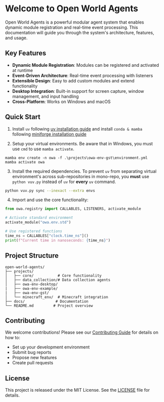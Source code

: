 # Welcome to Open World Agents

Open World Agents is a powerful modular agent system that enables dynamic module registration and real-time event processing. This documentation will guide you through the system's architecture, features, and usage.

## Key Features

- **Dynamic Module Registration**: Modules can be registered and activated at runtime
- **Event-Driven Architecture**: Real-time event processing with listeners
- **Extensible Design**: Easy to add custom modules and extend functionality
- **Desktop Integration**: Built-in support for screen capture, window management, and input handling
- **Cross-Platform**: Works on Windows and macOS

## Quick Start

1. Install `uv` following [uv installation guide](https://docs.astral.sh/uv/getting-started/installation/) and install `conda & mamba` following [miniforge installation guide](https://github.com/conda-forge/miniforge?tab=readme-ov-file#install)

2. Setup your virtual environments. Be aware that in Windows, you must use `cmd` to use `mamba activate`.

```
mamba env create -n owa -f .\projects\owa-env-gst\environment.yml
mamba activate owa
```

3. Install the required dependencies. To prevent `uv` from separating virtual environment's across sub-repositories in mono-repo, you **must** use `python vuv.py` instead of `uv` for **every** `uv` command.

```bash
python vuv.py sync --inexact --extra envs
```

4. Import and use the core functionality:

```python
from owa.registry import CALLABLES, LISTENERS, activate_module

# Activate standard environment
activate_module("owa.env.std")

# Use registered functions
time_ns = CALLABLES["clock.time_ns"]()
print(f"Current time in nanoseconds: {time_ns}")
```

## Project Structure

```
open-world-agents/
├── projects/
│   ├── core/           # Core functionality
│   ├── data_collection/# Data collection agents
│   ├── owa-env-desktop/
|   ├── owa-env-example/
|   ├── owa-env-gst/
│   └── minecraft_env/  # Minecraft integration
├── docs/              # Documentation
└── README.md         # Project overview
```

## Contributing

We welcome contributions! Please see our [Contributing Guide](contributing.md) for details on how to:

- Set up your development environment
- Submit bug reports
- Propose new features
- Create pull requests

## License

This project is released under the MIT License. See the [LICENSE](https://github.com/yourusername/open-world-agents/blob/main/LICENSE) file for details.
